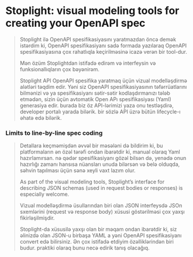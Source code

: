# Stoplight: visual modeling tools for creating your OpenAPI spec

> Stoplight ilə OpenAPI spesifikasiyasını yaratmazdan öncə demək istərdim ki, OpenAPI spesifikasiyanı sadə formada yazılaraq OpenAPI spesifikasiyasına çox rahatlıqla keçirilməsinə icazə verən bir tool-dur.&#x20;
>
> Mən özüm Stoplightdan istifadə edirəm və interfeysin və funksionallıqların çox bəyənirəm.&#x20;
>
> Stoplight API OpenAPI spesifika yaratmaq üçün vizual modelləşdirmə alətləri təqdim edir. Yəni siz OpenAPI spesifikasiyasının təfərrüatlarını bilmənizi və ya spesifikasiyanı sətir-sətir kodlaşdırmanızı tələb etmədən, sizin üçün avtomatik Open APı spesifikasiyası (Yaml) generasiya edir. burada biz öz API-lərimizi yaza onu testləşdirə, developer portalı yarada bilərik. bir sözlə API üzrə bütün lifecycle-ı əhatə edə bilərik.

### Limits to line-by-line spec coding <a href="#limits-to-line-by-line-spec-coding" id="limits-to-line-by-line-spec-coding"></a>

> Detallara keçməmişdən əvvəl bir məsələni də bildirim ki, bu platformaların ən özəl tərəfi ondan ibarətdir ki, manual olaraq Yaml hazırlamırsan. nə qədər spesifikasiyanı gözəl bilsən də, yenədə onun hazırlığı zamanı hansısa nüansları unuda bilərsən və belə olduqda, səhvin tapılması üçün sənə xeyli vaxt lazım olur.
>
> As part of the visual modeling tools, Stoplight’s interface for describing JSON schemas (used in request bodies or responses) is especially welcome.
>
> Vizual modelləşdirmə üsullarından biri olan JSON interfeysdə JSOn sxemlərini (request və response body) xüsusi göstərilməsi çox yaxşı fikirləşilmişdir.
>
> Stoplight-da xüsusilə yaxşı olan bir məqam ondan ibarətdir ki, siz əlinizdə olan JSON-u birbaşa YAML a yəni OpenAPI spesifikasiyanı convert edə bilirsiniz. Ən çox istifadə etdiyim özəlliklərindən biri budur. praktiki olaraq bunu necə edirik tanış olacağıq.
